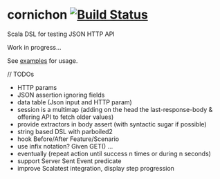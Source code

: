 cornichon [![Build Status](https://travis-ci.org/agourlay/cornichon.png?branch=master)](https://travis-ci.org/agourlay/cornichon)
=========

Scala DSL for testing JSON HTTP API

Work in progress...

See [examples](https://github.com/agourlay/cornichon/blob/master/src/test/scala/com/github/agourlay/cornichon/examples) for usage.

// TODOs
- HTTP params
- JSON assertion ignoring fields
- data table (Json input and HTTP param)
- session is a multimap (adding on the head the last-response-body & offering API to fetch older values)
- provide extractors in body assert (with syntactic sugar if possible)
- string based DSL with parboiled2
- hook Before/After Feature/Scenario
- use infix notation? Given GET() ...
- eventually (repeat action until success n times or during n seconds)
- support Server Sent Event predicate
- improve Scalatest integration, display step progression